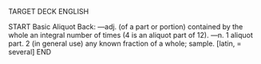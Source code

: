 TARGET DECK
ENGLISH

START
Basic
Aliquot
Back: —adj. (of a part or portion) contained by the whole an integral number of times (4 is an aliquot part of 12). —n. 1 aliquot part. 2 (in general use) any known fraction of a whole; sample. [latin, = several]
END
